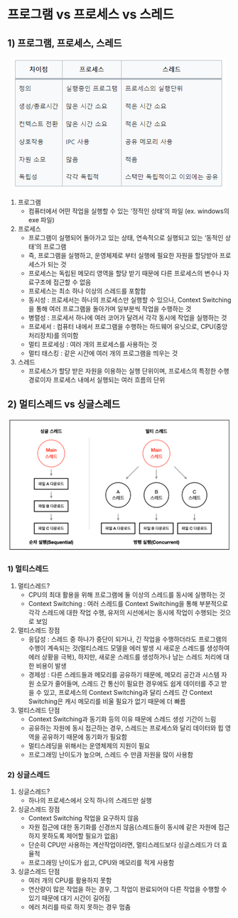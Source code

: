 # 프로그램 vs 프로세스 vs 스레드

## 1) 프로그램, 프로세스, 스레드

<p align="center"><img src="../imagespace/javatips4.jpg"></p>

1. 프로그램
    - 컴퓨터에서 어떤 작업을 실행할 수 있는 ‘정적인 상태’의 파일 (ex. windows의 exe 파일)
2. 프로세스
    - 프로그램이 실행되어 돌아가고 있는 상태, 연속적으로 실행되고 있는 ‘동적인 상태’의 프로그램
    - 즉, 프로그램을 실행하고, 운영체제로 부터 실행에 필요한 자원을 할당받아 프로세스가 되는 것
    - 프로세스는 독립된 메모리 영역을 할당 받기 때문에 다른 프로세스의 변수나 자료구조에 접근할 수 없음
    - 프로세스는 최소 하나 이상의 스레드를 포함함
    - 동시성 : 프로세서는 하나의 프로세스만 실행할 수 있으나, Context Switching을 통해 여러 프로그램을 돌아가며 일부분씩 작업을 수행하는 것
    - 병렬성 : 프로세서 하나에 여러 코어가 달려서 각각 동시에 작업을 실행하는 것
    - 프로세서 : 컴퓨터 내에서 프로그램을 수행하는 하드웨어 유닛으로, CPU(중앙처리장치)를 의미함
    - 멀티 프로세싱 : 여러 개의 프로세스를 사용하는 것
    - 멀티 태스킹 : 같은 시간에 여러 개의 프로그램을 띄우는 것
3. 스레드
    - 프로세스가 할당 받은 자원을 이용하는 실행 단위이며, 프로세스의 특정한 수행 경로이자 프로세스 내에서 실행되는 여러 흐름의 단위

## 2) 멀티스레드 vs 싱글스레드

<p align="center"><img src="../imagespace/javatips5.jpg"></p>

### 1) 멀티스레드

1. 멀티스레드?
    - CPU의 최대 활용을 위해 프로그램에 둘 이상의 스레드를 동시에 실행하는 것
    - Context Switching : 여러 스레드를 Context Switching을 통해 부분적으로 각각 스레드에 대한 작업 수행, 유저의 시선에서는 동시에 작업이 수행되는 것으로 보임
2. 멀티스레드 장점
    - 응답성 : 스레드 중 하나가 중단이 되거나, 긴 작업을 수행하더라도 프로그램의 수행이 계속되는 것(멀티스레드 모델을 에러 발생 시 새로운 스레드를 생성하여 에러 상황을 극복), 하지만, 새로운 스레드를 생성하거나 남는 스레드 처리에 대한 비용이 발생
    - 경제성 : 다른 스레드들과 메모리를 공유하기 때문에, 메모리 공간과 시스템 자원 소모가 줄어들며, 스레드 간 통신이 필요한 경우에도 쉽게 데이터를 주고 받을 수 있고, 프로세스의 Context Switching과 달리 스레드 간 Context Switching은 캐시 메모리를 비울 필요가 없기 때문에 더 빠름
3. 멀티스레드 단점
    - Context Switching과 동기화 등의 이유 때문에 스레드 생성 기간이 느림
    - 공유하는 자원에 동시 접근하는 경우, 스레드는 프로세스와 달리 데이터와 힙 영역을 공유하기 때문에 동기화가 필요함
    - 멀티스레딩을 위해서는 운영체제의 지원이 필요
    - 프로그래밍 난이도가 높으며, 스레드 수 만큼 자원을 많이 사용함

### 2) 싱글스레드

1. 싱글스레드?
    - 하나의 프로세스에서 오직 하나의 스레드만 실행
2. 싱글스레드 장점
    - Context Switching 작업을 요구하지 않음
    - 자원 접근에 대한 동기화를 신경쓰지 않음(스레드들이 동시에 같은 자원에 접근하지 못하도록 제어할 필요가 없음)
    - 단순히 CPU만 사용하는 계산작업이라면, 멀티스레드보다 싱글스레드가 더 효율적
    - 프로그래밍 난이도가 쉽고, CPU와 메모리를 적게 사용함
3. 싱글스레드 단점
    - 여러 개의 CPU를 활용하지 못함
    - 연산량이 많은 작업을 하는 경우, 그 작업이 완료되어야 다른 작업을 수행할 수 있기 때문에 대기 시간이 길어짐
    - 에러 처리를 따로 하지 못하는 경우 멈춤
